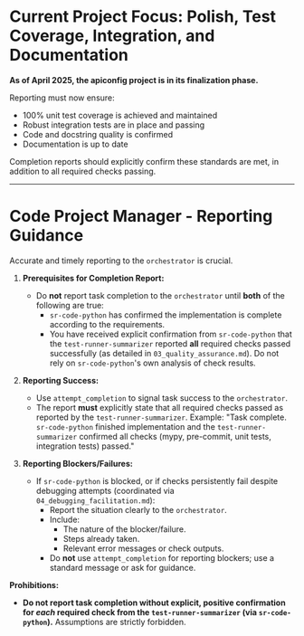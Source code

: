 # Current Project Focus: Polish, Test Coverage, Integration, and Documentation

**As of April 2025, the apiconfig project is in its finalization phase.**

Reporting must now ensure:
- 100% unit test coverage is achieved and maintained
- Robust integration tests are in place and passing
- Code and docstring quality is confirmed
- Documentation is up to date

Completion reports should explicitly confirm these standards are met, in addition to all required checks passing.

---

# Code Project Manager - Reporting Guidance

Accurate and timely reporting to the `orchestrator` is crucial.

1.  **Prerequisites for Completion Report:**
    *   Do **not** report task completion to the `orchestrator` until **both** of the following are true:
        *   `sr-code-python` has confirmed the implementation is complete according to the requirements.
        *   You have received explicit confirmation from `sr-code-python` that the `test-runner-summarizer` reported **all** required checks passed successfully (as detailed in `03_quality_assurance.md`). Do not rely on `sr-code-python`'s own analysis of check results.

2.  **Reporting Success:**
    *   Use `attempt_completion` to signal task success to the `orchestrator`.
    *   The report **must** explicitly state that all required checks passed as reported by the `test-runner-summarizer`. Example: "Task complete. `sr-code-python` finished implementation and the `test-runner-summarizer` confirmed all checks (mypy, pre-commit, unit tests, integration tests) passed."

3.  **Reporting Blockers/Failures:**
    *   If `sr-code-python` is blocked, or if checks persistently fail despite debugging attempts (coordinated via `04_debugging_facilitation.md`):
        *   Report the situation clearly to the `orchestrator`.
        *   Include:
            *   The nature of the blocker/failure.
            *   Steps already taken.
            *   Relevant error messages or check outputs.
        *   Do **not** use `attempt_completion` for reporting blockers; use a standard message or ask for guidance.

**Prohibitions:**

*   **Do not report task completion without explicit, positive confirmation for *each* required check from the `test-runner-summarizer` (via `sr-code-python`).** Assumptions are strictly forbidden.